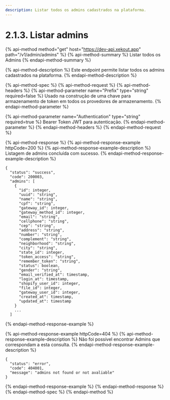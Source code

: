 ```yaml
---
description: Listar todos os admins cadastrados na plataforma.
---
```


# 2.1.3. Listar admins

{% api-method method="get" host="https://dev-api.xekout.app" path="/v1/admin/admins" %}
{% api-method-summary %}
Listar todos os Admins
{% endapi-method-summary %}

{% api-method-description %}
Este endpoint permite listar todos os admins cadastrados na plataforma.
{% endapi-method-description %}

{% api-method-spec %}
{% api-method-request %}
{% api-method-headers %}
{% api-method-parameter name="Prefix" type="string" required=false %}
Usado na construção de uma chave para armazenamento de token em todos os provedores de armazenamento.
{% endapi-method-parameter %}

{% api-method-parameter name="Authentication" type="string" required=true %}
Bearer Token JWT para autenticação.
{% endapi-method-parameter %}
{% endapi-method-headers %}
{% endapi-method-request %}

{% api-method-response %}
{% api-method-response-example httpCode=200 %}
{% api-method-response-example-description %}
Listagem de admins concluída com sucesso.
{% endapi-method-response-example-description %}

```text
{
  "status": "success",
  "code": 200003,
  "admins": [
    {
      "id": integer,
      "uuid": "string",
      "name": "string",
      "cpf": "string",
      "gateway_id": integer,
      "gateway_method_id": integer,
      "email": "string",
      "cellphone": "string",
      "cep": "string",
      "address": "string",
      "number": "string",
      "complement": "string",
      "neighborhood": "string",
      "city": "string",
      "state_id": integer,
      "token_access": "string",
      "remember_token": "string",
      "status": boolean,
      "gender": "string",
      "email_verified_at": timestamp,
      "login_at": timestamp,
      "shopify_user_id": integer,
      "file_id": integer,
      "gateway_user_id": integer,
      "created_at": timestamp,
      "updated_at": timestamp
    }
    ...
  ]
```
{% endapi-method-response-example %}

{% api-method-response-example httpCode=404 %}
{% api-method-response-example-description %}
Não foi possível encontrar Admins que correspondam a esta consulta.
{% endapi-method-response-example-description %}

```text
{
  "status": "error",
  "code": 404001,
  "message": "admins not found or not avaliable"
}
```
{% endapi-method-response-example %}
{% endapi-method-response %}
{% endapi-method-spec %}
{% endapi-method %}

